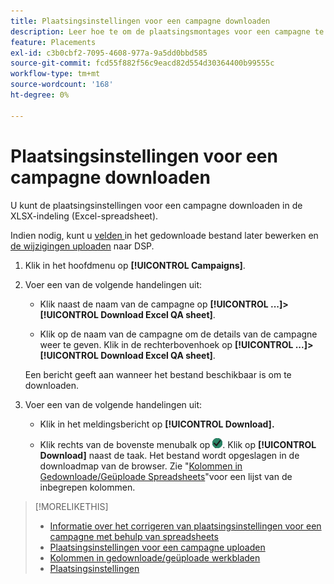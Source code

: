 ```yaml
---
title: Plaatsingsinstellingen voor een campagne downloaden
description: Leer hoe te om de plaatsingsmontages voor een campagne te downloaden gebruikend de spreadsheets van Excel QA.
feature: Placements
exl-id: c3b0cbf2-7095-4608-977a-9a5dd0bbd585
source-git-commit: fcd55f882f56c9eacd82d554d30364400b99555c
workflow-type: tm+mt
source-wordcount: '168'
ht-degree: 0%

---
```


# Plaatsingsinstellingen voor een campagne downloaden

U kunt de plaatsingsinstellingen voor een campagne downloaden in de XLSX-indeling (Excel-spreadsheet).

Indien nodig, kunt u [velden ](qa-sheet-columns.md) in het gedownloade bestand later bewerken en [de wijzigingen uploaden](qa-sheet-upload.md) naar DSP.

1. Klik in het hoofdmenu op **[!UICONTROL Campaigns]**.

1. Voer een van de volgende handelingen uit:

   * Klik naast de naam van de campagne op **[!UICONTROL ...]>[!UICONTROL Download Excel QA sheet]**.

   * Klik op de naam van de campagne om de details van de campagne weer te geven. Klik in de rechterbovenhoek op **[!UICONTROL ...]>[!UICONTROL Download Excel QA sheet]**.

   Een bericht geeft aan wanneer het bestand beschikbaar is om te downloaden.

1. Voer een van de volgende handelingen uit:

   * Klik in het meldingsbericht op **[!UICONTROL Download].**

   * Klik rechts van de bovenste menubalk op ![Jobs](/help/dsp/assets/downloads.png). Klik op **[!UICONTROL Download]** naast de taak.
   Het bestand wordt opgeslagen in de downloadmap van de browser. Zie &quot;[Kolommen in Gedownloade/Geüploade Spreadsheets](qa-sheet-columns.md)&quot;voor een lijst van de inbegrepen kolommen.

>[!MORELIKETHIS]
>
>* [Informatie over het corrigeren van plaatsingsinstellingen voor een campagne met behulp van spreadsheets](qa-about.md)
>* [Plaatsingsinstellingen voor een campagne uploaden](qa-sheet-upload.md)
>* [Kolommen in gedownloade/geüploade werkbladen](qa-sheet-columns.md)
>* [Plaatsingsinstellingen](/help/dsp/campaign-management/placements/placement-settings.md)

